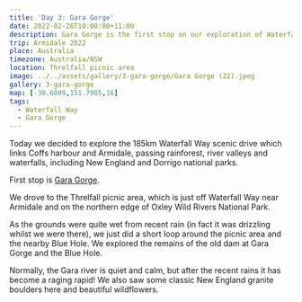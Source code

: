 ```yaml
---
title: 'Day 3: Gara Gorge'
date: 2022-02-26T10:00:00+11:00
description: Gara Gorge is the first stop on our exploration of Waterfall Way.
trip: Armidale 2022
place: Australia
timezone: Australia/NSW
location: Threlfall picnic area
image: ../../assets/gallery/3-gara-gorge/Gara Gorge (22).jpeg
gallery: 3-gara-gorge
map: [-30.6009,151.7985,16]
tags:
  - Waterfall Way
  - Gara Gorge
---
```

Today we decided to explore the  185km Waterfall Way scenic drive which links Coffs harbour and Armidale, passing rainforest, river valleys and waterfalls, including New England and Dorrigo national parks.

First stop is [Gara Gorge](https://www.nationalparks.nsw.gov.au/things-to-do/lookouts/gara-gorge-lookout). 

We drove to the Threlfall picnic area, which is just off Waterfall Way near Armidale and on the northern edge of Oxley Wild Rivers National Park.

As the grounds were quite wet from recent rain (in fact it was drizzling whilst we were there), we just did a short loop around the picnic area and the nearby Blue Hole. We explored the remains of the old dam at Gara Gorge and the Blue Hole.

Normally, the Gara river is quiet and calm, but after the recent rains it has become a raging rapid! We also saw some classic New England granite boulders here and beautiful wildflowers.
